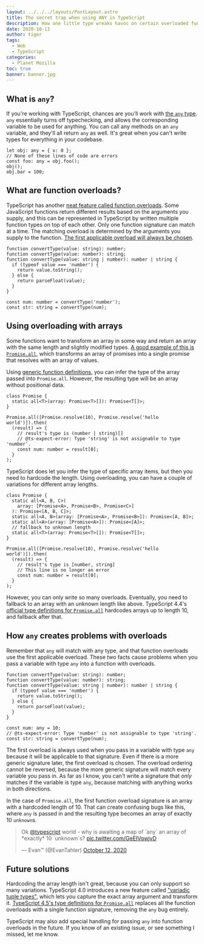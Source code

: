 ```yaml
---
layout: ../../../layouts/PostLayout.astro
title: The secret trap when using ANY in TypeScript
description: How one little type wreaks havoc on certain overloaded functions.
date: 2020-10-13
author: tiger
tags:
  - Web
  - TypeScript
categories:
  - Planet Mozilla
toc: true
banner: banner.jpg
---
```


## What is `any`?

If you're working with TypeScript, chances are you'll work with [the `any` type](https://www.typescriptlang.org/docs/handbook/2/everyday-types.html#any). `any` essentially turns off typechecking, and allows the corresponding variable to be used for anything. You can call any methods on an `any` variable, and they'll all return `any` as well. It's great when you can't write types for everything in your codebase.

```tsx
let obj: any = { x: 0 };
// None of these lines of code are errors
const foo: any = obj.foo();
obj();
obj.bar = 100;
```

## What are function overloads?

TypeScript has another [neat feature called function overloads](https://www.typescriptlang.org/docs/handbook/2/functions.html#function-overloads). Some JavaScript functions return different results based on the arguments you supply, and this can be represented in TypeScript by written multiple function types on top of each other. Only one function signature can match at a time. The matching overload is determined by the arguments you supply to the function. [The first applicable overload will always be chosen](https://github.com/microsoft/TypeScript/issues/1860#issuecomment-72154737).

```tsx
function convertType(value: string): number;
function convertType(value: number): string;
function convertType(value: string | number): number | string {
  if (typeof value === 'number') {
    return value.toString();
  } else {
    return parseFloat(value);
  }
}

const num: number = convertType('number');
const str: string = convertType(num);
```

## Using overloading with arrays

Some functions want to transform an array in some way and return an array with the same length and slightly modified types. [A good example of this is `Promise.all`](https://developer.mozilla.org/en-US/docs/Web/JavaScript/Reference/Global_Objects/Promise/all), which transforms an array of promises into a single promise that resolves with an array of values.

Using [generic function definitions](https://www.typescriptlang.org/docs/handbook/2/functions.html#generic-functions), you can infer the type of the array passed into `Promise.all`. However, the resulting type will be an array without positional data.

```tsx
class Promise {
  static all<T>(array: Promise<T>[]): Promise<T[]>;
}

Promise.all([Promise.resolve(10), Promise.resolve('hello world')]).then(
  (result) => {
    // result's type is (number | string)[]
    // @ts-expect-error: Type 'string' is not assignable to type 'number'.
    const num: number = result[0];
  }
);
```

TypeScript does let you infer the type of specific array items, but then you need to hardcode the length. Using overloading, you can have a couple of variations for different array lengths.

```tsx
class Promise {
  static all<A, B, C>(
    array: [Promise<A>, Promise<B>, Promise<C>]
  ): Promise<[A, B, C]>;
  static all<A, B>(array: [Promise<A>, Promise<B>]): Promise<[A, B]>;
  static all<A>(array: [Promise<A>]): Promise<[A]>;
  // fallback to unknown length
  static all<T>(array: Promise<T>[]): Promise<T[]>;
}

Promise.all([Promise.resolve(10), Promise.resolve('hello world')]).then(
  (result) => {
    // result's type is [number, string]
    // This line is no longer an error
    const num: number = result[0];
  }
);
```

However, you can only write so many overloads. Eventually, you need to fallback to an array with an unknown length like above. TypeScript 4.4's [official type definitions for `Promise.all`](https://github.com/microsoft/TypeScript/blob/065a996345fcfafd3c744d2a724a1ae9f31f9ab0/lib/lib.es2015.promise.d.ts#L41) hardcodes arrays up to length 10, and fallback after that.

## How `any` creates problems with overloads

Remember that `any` will match with any type, and that function overloads use the first applicable overload. These two facts cause problems when you pass a variable with type `any` into a function with overloads.

```tsx
function convertType(value: string): number;
function convertType(value: number): string;
function convertType(value: string | number): number | string {
  if (typeof value === 'number') {
    return value.toString();
  } else {
    return parseFloat(value);
  }
}

const num: any = 10;
// @ts-expect-error: Type 'number' is not assignable to type 'string'.
const str: string = convertType(num);
```

The first overload is always used when you pass in a variable with type `any` because it will be applicable to that signature. Even if there is a more generic signature later, the first overload is chosen. The overload ordering cannot be reversed, because the more generic signature will match every variable you pass in. As far as I know, you can't write a signature that _only_ matches if the variable is type `any`, because matching with anything works in both directions.

In the case of `Promise.all`, the first function overload signature is an array with a hardcoded length of 10. That can create confusing bugs like this, where `any` is passed in and the resulting type becomes an array of exactly 10 `unknown`s.

<blockquote class="twitter-tweet"><p lang="en" dir="ltr">Ok <a href="https://twitter.com/typescript?ref_src=twsrc%5Etfw">@typescript</a> world - why is awaiting a map of `any` an array of *exactly* 10 `unknown`s? <a href="https://t.co/GeEIVqwjvD">pic.twitter.com/GeEIVqwjvD</a></p>&mdash; Evan™ (@EvanTahler) <a href="https://twitter.com/EvanTahler/status/1315782177288679424?ref_src=twsrc%5Etfw">October 12, 2020</a></blockquote> <script async src="https://platform.twitter.com/widgets.js" charset="utf-8"></script>

## Future solutions

Hardcoding the array length isn't great, because you can only support so many variations. TypeScript 4.0 introduces a new feature called ["variadic tuple types"](https://devblogs.microsoft.com/typescript/announcing-typescript-4-0/#variadic-tuple-types), which lets you capture the exact array argument and transform it. [TypeScript 4.5's type definitions for `Promise.all`](https://www.typescriptlang.org/docs/handbook/release-notes/typescript-4-5.html#the-awaited-type-and-promise-improvements) replaces all the function overloads with a single function signature, removing the `any` bug entirely.

TypeScript may also add special handling for passing `any` into function overloads in the future. If you know of an existing issue, or see something I missed, let me know.
